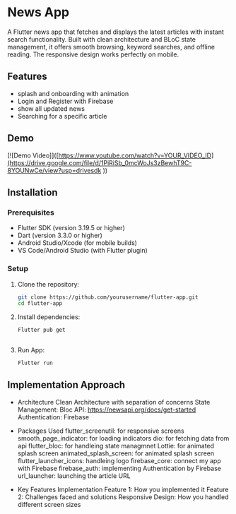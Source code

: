 # News App

A Flutter news app that fetches and displays the latest articles with instant search functionality. Built with clean architecture and BLoC state management, it offers smooth browsing, keyword searches, and offline reading. The responsive design works perfectly on mobile.

## Features

- splash and onboarding with animation 
- Login and Register with Firebase 
- show all updated news 
- Searching for a specific article 

## Demo

[![Demo Video]]([https://www.youtube.com/watch?v=YOUR_VIDEO_ID](https://drive.google.com/file/d/1PiRiSb_0mcWoJs3zBewhT9C-8YOUNwCe/view?usp=drivesdk ))

## Installation

### Prerequisites

- Flutter SDK (version 3.19.5 or higher)
- Dart (version 3.3.0 or higher)
- Android Studio/Xcode (for mobile builds)
- VS Code/Android Studio (with Flutter plugin)

### Setup

1. Clone the repository:
   ```bash
   git clone https://github.com/yourusername/flutter-app.git
   cd flutter-app
   
2. Install dependencies:
   ```bash
   Flutter pub get
  

3. Run App:
   ```bash
   Flutter run


## Implementation Approach
- Architecture
  Clean Architecture with separation of concerns
  State Management: Bloc
  API: https://newsapi.org/docs/get-started
  Authentication: Firebase

- Packages Used
  flutter_screenutil: for responsive screens
  smooth_page_indicator: for loading indicators
  dio: for fetching data from api
  flutter_bloc: for handleing state managmnet 
  Lottie: for animated splash screen
  animated_splash_screen: for animated splash screen
  flutter_launcher_icons: handleing logo
  firebase_core: connect my app with Firebase
  firebase_auth: implementing Authentication by Firebase
  url_launcher: launching the article URL

- Key Features Implementation
  Feature 1: How you implemented it
  Feature 2: Challenges faced and solutions
  Responsive Design: How you handled different screen sizes
